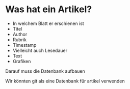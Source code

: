 # Was hat ein Artikel?
- In welchem Blatt er erschienen ist
- Titel
- Author
- Rubrik
- Timestamp
- Vielleicht auch Lesedauer
- Text
- Grafiken

Darauf muss die Datenbank aufbauen

Wir könnten git als eine Datenbank für artikel verwenden